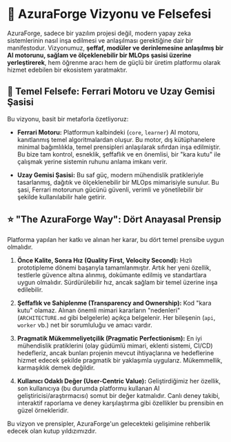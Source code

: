 # 📜 AzuraForge Vizyonu ve Felsefesi

AzuraForge, sadece bir yazılım projesi değil, modern yapay zeka sistemlerinin nasıl inşa edilmesi ve anlaşılması gerektiğine dair bir manifestodur. Vizyonumuz, **şeffaf, modüler ve derinlemesine anlaşılmış bir AI motorunu, sağlam ve ölçeklenebilir bir MLOps şasisi üzerine yerleştirerek**, hem öğrenme aracı hem de güçlü bir üretim platformu olarak hizmet edebilen bir ekosistem yaratmaktır.

## 🎯 Temel Felsefe: Ferrari Motoru ve Uzay Gemisi Şasisi

Bu vizyonu, basit bir metaforla özetliyoruz:

*   **Ferrari Motoru:** Platformun kalbindeki (`core`, `learner`) AI motoru, kanıtlanmış temel algoritmalardan oluşur. Bu motor, dış kütüphanelere minimal bağımlılıkla, temel prensipleri anlaşılarak sıfırdan inşa edilmiştir. Bu bize tam kontrol, esneklik, şeffaflık ve en önemlisi, bir "kara kutu" ile çalışmak yerine sistemin ruhunu anlama imkanı verir.

*   **Uzay Gemisi Şasisi:** Bu saf güç, modern mühendislik pratikleriyle tasarlanmış, dağıtık ve ölçeklenebilir bir MLOps mimarisiyle sunulur. Bu şasi, Ferrari motorunun gücünü güvenli, verimli ve yönetilebilir bir şekilde kullanılabilir hale getirir.

## ⭐ "The AzuraForge Way": Dört Anayasal Prensip

Platforma yapılan her katkı ve alınan her karar, bu dört temel prensibe uygun olmalıdır.

1.  **Önce Kalite, Sonra Hız (Quality First, Velocity Second):**
    Hızlı prototipleme dönemi başarıyla tamamlanmıştır. Artık her yeni özellik, testlerle güvence altına alınmış, dokümante edilmiş ve standartlara uygun olmalıdır. Sürdürülebilir hız, ancak sağlam bir temel üzerine inşa edilebilir.

2.  **Şeffaflık ve Sahiplenme (Transparency and Ownership):**
    Kod "kara kutu" olamaz. Alınan önemli mimari kararların "nedenleri" (`ARCHITECTURE.md` gibi belgelerle) açıkça belgelenir. Her bileşenin (`api`, `worker` vb.) net bir sorumluluğu ve amacı vardır.

3.  **Pragmatik Mükemmeliyetçilik (Pragmatic Perfectionism):**
    En iyi mühendislik pratiklerini (olay güdümlü mimari, eklenti sistemi, CI/CD) hedefleriz, ancak bunları projenin mevcut ihtiyaçlarına ve hedeflerine hizmet edecek şekilde pragmatik bir yaklaşımla uygularız. Mükemmellik, karmaşıklık demek değildir.

4.  **Kullanıcı Odaklı Değer (User-Centric Value):**
    Geliştirdiğimiz her özellik, son kullanıcıya (bu durumda platformu kullanan AI geliştiricisi/araştırmacısı) somut bir değer katmalıdır. Canlı deney takibi, interaktif raporlama ve deney karşılaştırma gibi özellikler bu prensibin en güzel örnekleridir.

Bu vizyon ve prensipler, AzuraForge'un gelecekteki gelişimine rehberlik edecek olan kutup yıldızımızdır.
